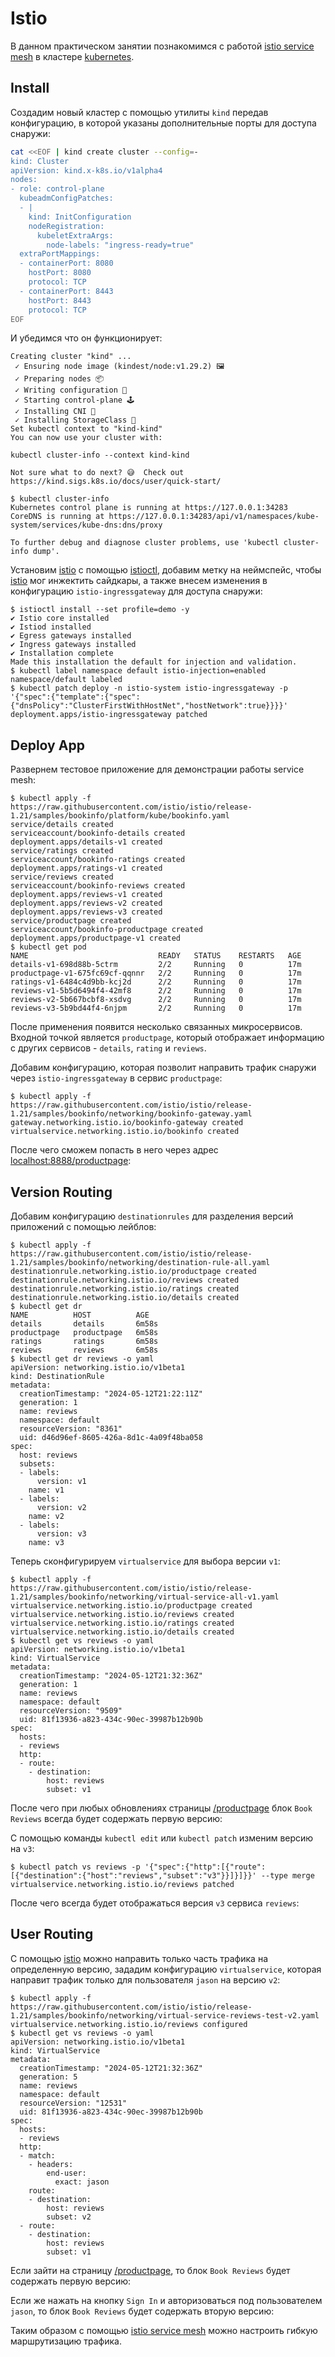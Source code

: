 # Istio
В данном практическом занятии познакомимся с работой [istio service mesh][istio] в
кластере [kubernetes][].

## Install
Создадим новый кластер с помощью утилиты `kind` передав конфигурацию, в которой
указаны дополнительные порты для доступа снаружи:
```bash
cat <<EOF | kind create cluster --config=-
kind: Cluster
apiVersion: kind.x-k8s.io/v1alpha4
nodes:
- role: control-plane
  kubeadmConfigPatches:
  - |
    kind: InitConfiguration
    nodeRegistration:
      kubeletExtraArgs:
        node-labels: "ingress-ready=true"
  extraPortMappings:
  - containerPort: 8080
    hostPort: 8080
    protocol: TCP
  - containerPort: 8443
    hostPort: 8443
    protocol: TCP
EOF
```

И убедимся что он функционирует:
```console
Creating cluster "kind" ...
 ✓ Ensuring node image (kindest/node:v1.29.2) 🖼
 ✓ Preparing nodes 📦
 ✓ Writing configuration 📜
 ✓ Starting control-plane 🕹️
 ✓ Installing CNI 🔌
 ✓ Installing StorageClass 💾
Set kubectl context to "kind-kind"
You can now use your cluster with:

kubectl cluster-info --context kind-kind

Not sure what to do next? 😅  Check out https://kind.sigs.k8s.io/docs/user/quick-start/

$ kubectl cluster-info
Kubernetes control plane is running at https://127.0.0.1:34283
CoreDNS is running at https://127.0.0.1:34283/api/v1/namespaces/kube-system/services/kube-dns:dns/proxy

To further debug and diagnose cluster problems, use 'kubectl cluster-info dump'.
```

Установим [istio][] с помощью [istioctl][], добавим метку на неймспейс, чтобы
[istio][] мог инжектить сайдкары, а также внесем изменения в конфигурацию
`istio-ingressgateway` для доступа снаружи:

```console
$ istioctl install --set profile=demo -y
✔ Istio core installed
✔ Istiod installed
✔ Egress gateways installed
✔ Ingress gateways installed
✔ Installation complete
Made this installation the default for injection and validation.
$ kubectl label namespace default istio-injection=enabled
namespace/default labeled
$ kubectl patch deploy -n istio-system istio-ingressgateway -p '{"spec":{"template":{"spec":{"dnsPolicy":"ClusterFirstWithHostNet","hostNetwork":true}}}}'
deployment.apps/istio-ingressgateway patched
```

## Deploy App

Развернем тестовое приложение для демонстрации работы service mesh:
```console
$ kubectl apply -f https://raw.githubusercontent.com/istio/istio/release-1.21/samples/bookinfo/platform/kube/bookinfo.yaml
service/details created
serviceaccount/bookinfo-details created
deployment.apps/details-v1 created
service/ratings created
serviceaccount/bookinfo-ratings created
deployment.apps/ratings-v1 created
service/reviews created
serviceaccount/bookinfo-reviews created
deployment.apps/reviews-v1 created
deployment.apps/reviews-v2 created
deployment.apps/reviews-v3 created
service/productpage created
serviceaccount/bookinfo-productpage created
deployment.apps/productpage-v1 created
$ kubectl get pod
NAME                             READY   STATUS    RESTARTS   AGE
details-v1-698d88b-5ctrm         2/2     Running   0          17m
productpage-v1-675fc69cf-qqnnr   2/2     Running   0          17m
ratings-v1-6484c4d9bb-kcj2d      2/2     Running   0          17m
reviews-v1-5b5d6494f4-42mf8      2/2     Running   0          17m
reviews-v2-5b667bcbf8-xsdvg      2/2     Running   0          17m
reviews-v3-5b9bd44f4-6njpm       2/2     Running   0          17m
```
После применения появится несколько связанных микросервисов. Входной точкой
является `productpage`, который отображает информацию с других сервисов -
`details`, `rating` и `reviews`.

Добавим конфигурацию, которая позволит направить трафик снаружи через
`istio-ingressgateway` в сервис `productpage`:
```console
$ kubectl apply -f https://raw.githubusercontent.com/istio/istio/release-1.21/samples/bookinfo/networking/bookinfo-gateway.yaml
gateway.networking.istio.io/bookinfo-gateway created
virtualservice.networking.istio.io/bookinfo created
```
После чего сможем попасть в него через адрес
[localhost:8888/productpage](http://localhost:8888/productpage):

## Version Routing
Добавим конфигурацию `destinationrules` для разделения версий приложений с
помощью лейблов:
```console
$ kubectl apply -f https://raw.githubusercontent.com/istio/istio/release-1.21/samples/bookinfo/networking/destination-rule-all.yaml
destinationrule.networking.istio.io/productpage created
destinationrule.networking.istio.io/reviews created
destinationrule.networking.istio.io/ratings created
destinationrule.networking.istio.io/details created
$ kubectl get dr
NAME          HOST          AGE
details       details       6m58s
productpage   productpage   6m58s
ratings       ratings       6m58s
reviews       reviews       6m58s
$ kubectl get dr reviews -o yaml
apiVersion: networking.istio.io/v1beta1
kind: DestinationRule
metadata:
  creationTimestamp: "2024-05-12T21:22:11Z"
  generation: 1
  name: reviews
  namespace: default
  resourceVersion: "8361"
  uid: d46d96ef-8605-426a-8d1c-4a09f48ba058
spec:
  host: reviews
  subsets:
  - labels:
      version: v1
    name: v1
  - labels:
      version: v2
    name: v2
  - labels:
      version: v3
    name: v3
```
Теперь сконфигурируем `virtualservice` для выбора версии `v1`:
```console
$ kubectl apply -f https://raw.githubusercontent.com/istio/istio/release-1.21/samples/bookinfo/networking/virtual-service-all-v1.yaml
virtualservice.networking.istio.io/productpage created
virtualservice.networking.istio.io/reviews created
virtualservice.networking.istio.io/ratings created
virtualservice.networking.istio.io/details created
$ kubectl get vs reviews -o yaml
apiVersion: networking.istio.io/v1beta1
kind: VirtualService
metadata:
  creationTimestamp: "2024-05-12T21:32:36Z"
  generation: 1
  name: reviews
  namespace: default
  resourceVersion: "9509"
  uid: 81f13936-a823-434c-90ec-39987b12b90b
spec:
  hosts:
  - reviews
  http:
  - route:
    - destination:
        host: reviews
        subset: v1
```
После чего при любых обновлениях страницы
[/productpage](http://localhost:8888/productpage) блок `Book Reviews` всегда
будет содержать первую версию:

С помощью команды `kubectl edit` или `kubectl patch` изменим версию на `v3`:
```console
$ kubectl patch vs reviews -p '{"spec":{"http":[{"route":[{"destination":{"host":"reviews","subset":"v3"}}]}]}}' --type merge
virtualservice.networking.istio.io/reviews patched
```

После чего всегда будет отображаться версия `v3` сервиса `reviews`:

## User Routing

С помощью [istio][] можно направить только часть трафика на определенную версию,
зададим конфигурацию `virtualservice`, которая направит трафик только для
пользователя `jason` на версию `v2`:
```console
$ kubectl apply -f https://raw.githubusercontent.com/istio/istio/release-1.21/samples/bookinfo/networking/virtual-service-reviews-test-v2.yaml
virtualservice.networking.istio.io/reviews configured
$ kubectl get vs reviews -o yaml
apiVersion: networking.istio.io/v1beta1
kind: VirtualService
metadata:
  creationTimestamp: "2024-05-12T21:32:36Z"
  generation: 5
  name: reviews
  namespace: default
  resourceVersion: "12531"
  uid: 81f13936-a823-434c-90ec-39987b12b90b
spec:
  hosts:
  - reviews
  http:
  - match:
    - headers:
        end-user:
          exact: jason
    route:
    - destination:
        host: reviews
        subset: v2
  - route:
    - destination:
        host: reviews
        subset: v1
```
Если зайти на страницу [/productpage](http://localhost:8888/productpage), то
блок `Book Reviews` будет содержать первую версию:

Если же нажать на кнопку `Sign In` и авторизоваться под пользователем `jason`,
то блок `Book Reviews` будет содержать вторую версию:

Таким образом с помощью [istio service mesh][istio] можно настроить гибкую
маршрутизацию трафика.

[istio]:https://istio.io/latest/about/service-mesh/
[kubernetes]:https://kubernetes.io/ru/
[docker]:https://docs.docker.com/engine/
[kubectl]:https://kubernetes.io/ru/docs/reference/kubectl/kubectl/
[kind]:https://kind.sigs.k8s.io/
[istioctl]:https://istio.io/latest/docs/reference/commands/istioctl/
